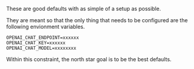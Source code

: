 These are good defaults with as simple of a setup as possible.

They are meant so that the only thing that needs to be configured are the following envionment variables. 

```
OPENAI_CHAT_ENDPOINT=xxxxxx
OPENAI_CHAT_KEY=xxxxxx
OPENAI_CHAT_MODEL=xxxxxxxx
```

Within this constraint, the north star goal is to be the best defaults.